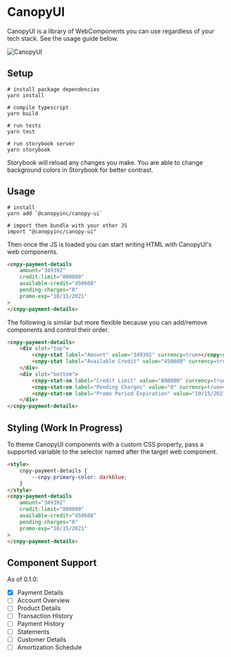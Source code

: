 # CanopyUI

CanopyUI is a library of WebComponents you can use regardless of your tech stack. See the usage
guide below.

![CanopyUI](https://user-images.githubusercontent.com/1096881/110418148-98923f80-805c-11eb-9c70-0654ed0eae00.png)

## Setup

```
# install package dependencies
yarn install

# compile typescript
yarn build

# run tests
yarn test

# run storybook server
yarn storybook
```

Storybook will reload any changes you make. You are able to change background colors in Storybook
for better contrast.

## Usage

```
# install
yarn add `@canopyinc/canopy-ui`

# import then bundle with your other JS
import "@canopyinc/canopy-ui"
```

Then once the JS is loaded you can start writing HTML with CanopyUI's web components.

```html
<cnpy-payment-details 
    amount="349392"
    credit-limit="800000"
    available-credit="450608"
    pending-charges="0"
    promo-exp="10/15/2021"
>
</cnpy-payment-details>
```

The following is similar but more flexible because you can add/remove <cnpy-stat> components and
control their order.

```html
<cnpy-payment-details>
    <div slot="top">
        <cnpy-stat label="Amount" value="349392" currency=true></cnpy-stat>
        <cnpy-stat label="Available Credit" value="450608" currency=true></cnpy-stat>
    </div>
    <div slot="bottom">
        <cnpy-stat-sm label="Credit Limit" value="800000" currency=true></cnpy-stat>
        <cnpy-stat-sm label="Pending Charges" value="0" currency=true></cnpy-stat>
        <cnpy-stat-sm label="Promo Period Expiration" value="10/15/2021"></cnpy-stat>
    </div>
</cnpy-payment-details>
```

## Styling (Work In Progress)

To theme CanopyUI components with a custom CSS property, pass a supported variable to the selector
named after the target web component.

```html
<style>
    cnpy-payment-details {
        --cnpy-primary-color: darkblue;
    }
</style>
<cnpy-payment-details 
    amount="349392"
    credit-limit="800000"
    available-credit="450608"
    pending-charges="0"
    promo-exp="10/15/2021"
>
</cnpy-payment-details>
```

## Component Support

As of 0.1.0:

- [x] Payment Details
- [ ] Account Overview
- [ ] Product Details
- [ ] Transaction History
- [ ] Payment History
- [ ] Statements
- [ ] Customer Details
- [ ] Amortization Schedule
